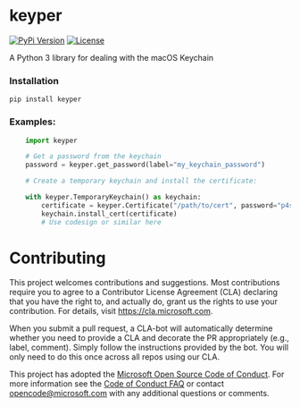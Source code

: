 # keyper 

[![PyPi Version](https://img.shields.io/pypi/v/keyper.svg)](https://pypi.org/project/keyper/)
[![License](https://img.shields.io/pypi/l/keyper.svg)](https://github.com/Microsoft/keyper/blob/master/LICENSE)

A Python 3 library for dealing with the macOS Keychain

### Installation

    pip install keyper

### Examples:
```python
    import keyper

    # Get a password from the keychain
    password = keyper.get_password(label="my_keychain_password")

    # Create a temporary keychain and install the certificate:

    with keyper.TemporaryKeychain() as keychain:
        certificate = keyper.Certificate("/path/to/cert", password="p4ssw0rd!")
        keychain.install_cert(certificate)
        # Use codesign or similar here
```
    


# Contributing

This project welcomes contributions and suggestions.  Most contributions require you to agree to a
Contributor License Agreement (CLA) declaring that you have the right to, and actually do, grant us
the rights to use your contribution. For details, visit https://cla.microsoft.com.

When you submit a pull request, a CLA-bot will automatically determine whether you need to provide
a CLA and decorate the PR appropriately (e.g., label, comment). Simply follow the instructions
provided by the bot. You will only need to do this once across all repos using our CLA.

This project has adopted the [Microsoft Open Source Code of Conduct](https://opensource.microsoft.com/codeofconduct/).
For more information see the [Code of Conduct FAQ](https://opensource.microsoft.com/codeofconduct/faq/) or
contact [opencode@microsoft.com](mailto:opencode@microsoft.com) with any additional questions or comments.
